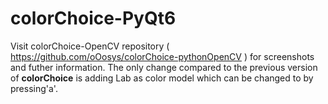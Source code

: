 # colorChoice-PyQt6

Visit colorChoice-OpenCV repository ( https://github.com/oOosys/colorChoice-pythonOpenCV ) for screenshots and futher information. The only change compared to the previous version of <b>colorChoice</b> is adding Lab as color model which can be changed to by pressing'a'. 
